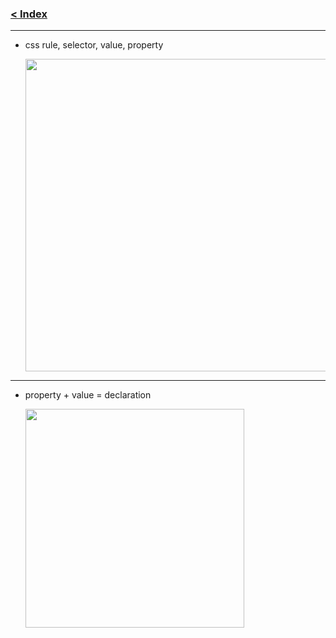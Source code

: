 ### [< Index](https://github.com/connectkushal/cssnotes/tree/main?tab=readme-ov-file#index)
---

- css rule, selector, value, property

  <img src="https://github.com/user-attachments/assets/4de187a1-aec2-4180-90e8-79fef215799c" width="500">

---
- property + value = declaration

  <img src="https://github.com/user-attachments/assets/1368e16d-eeb1-4c9f-8e47-df53a53da704" width="350">

